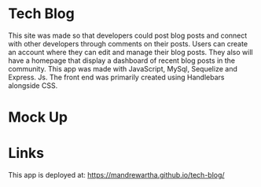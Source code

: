 # Tech Blog

This site was made so that developers could post blog posts and connect with other developers through comments on their posts. Users can create an account where they can edit and manage their blog posts. They also will have a homepage that display a dashboard of recent blog posts in the community. This app was made with JavaScript, MySql, Sequelize and Express. Js. The front end was primarily created using Handlebars alongside CSS.

# Mock Up

# Links
This app is deployed at:  https://mandrewartha.github.io/tech-blog/
